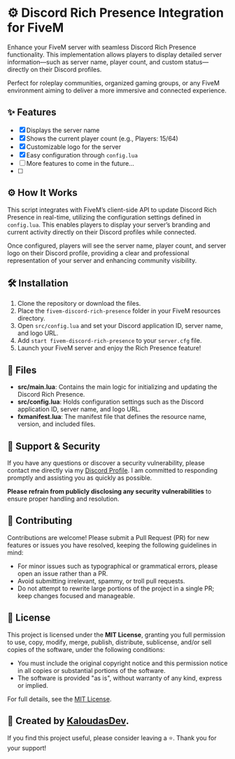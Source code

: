 # ⚙️ Discord Rich Presence Integration for FiveM
Enhance your FiveM server with seamless Discord Rich Presence functionality.
This implementation allows players to display detailed server information—such as server name, player count, and custom status—directly on their Discord profiles.

Perfect for roleplay communities, organized gaming groups, or any FiveM environment aiming to deliver a more immersive and connected experience.

## ✨ Features
- [x] Displays the server name
- [x] Shows the current player count (e.g., Players: 15/64)
- [x] Customizable logo for the server
- [x] Easy configuration through `config.lua`
- [ ] More features to come in the future...
- [ ] 
## ⚙️ How It Works

This script integrates with FiveM’s client-side API to update Discord Rich Presence in real-time, utilizing the configuration settings defined in `config.lua`. This enables players to display your server’s branding and current activity directly on their Discord profiles while connected.

Once configured, players will see the server name, player count, and server logo on their Discord profile, providing a clear and professional representation of your server and enhancing community visibility.

## 🛠️ Installation
1. Clone the repository or download the files.
2. Place the `fivem-discord-rich-presence` folder in your FiveM resources directory.
3. Open `src/config.lua` and set your Discord application ID, server name, and logo URL.
4. Add `start fivem-discord-rich-presence` to your `server.cfg` file.
5. Launch your FiveM server and enjoy the Rich Presence feature!

## 📁 Files

- **src/main.lua**: Contains the main logic for initializing and updating the Discord Rich Presence.
- **src/config.lua**: Holds configuration settings such as the Discord application ID, server name, and logo URL.
- **fxmanifest.lua**: The manifest file that defines the resource name, version, and included files.

## 🔎 Support & Security

If you have any questions or discover a security vulnerability, please contact me directly via my [Discord Profile](https://discordlookup.com/user/1069279857072160921). I am committed to responding promptly and assisting you as quickly as possible.

**Please refrain from publicly disclosing any security vulnerabilities** to ensure proper handling and resolution.

## 📣 Contributing

Contributions are welcome! Please submit a Pull Request (PR) for new features or issues you have resolved, keeping the following guidelines in mind:

* For minor issues such as typographical or grammatical errors, please open an issue rather than a PR.
* Avoid submitting irrelevant, spammy, or troll pull requests.
* Do not attempt to rewrite large portions of the project in a single PR; keep changes focused and manageable.

## 📜 License

This project is licensed under the **MIT License**, granting you full permission to use, copy, modify, merge, publish, distribute, sublicense, and/or sell copies of the software, under the following conditions:

* You must include the original copyright notice and this permission notice in all copies or substantial portions of the software.
* The software is provided "as is", without warranty of any kind, express or implied.

For full details, see the [MIT License](https://opensource.org/licenses/MIT).

## 🍹 Created by [KaloudasDev](https://github.com/KaloudasDev).

If you find this project useful, please consider leaving a ⭐. Thank you for your support!
